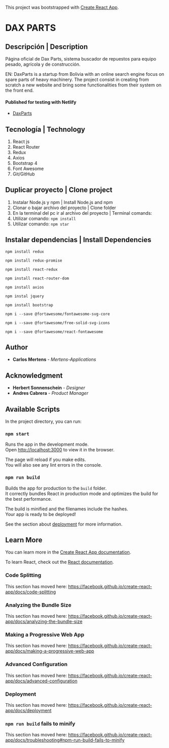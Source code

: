 This project was bootstrapped with [Create React App](https://github.com/facebook/create-react-app).

# DAX PARTS

## Descripción | Description

Página oficial de Dax Parts, sistema buscador de repuestos para equipo pesado, agrícola y de construcción.

EN:
DaxParts is a startup from Bolivia with an online search engine focus on spare parts of heavy machinery.
The project consist in creating from scratch a new website and bring some functionalities from their system on the front end.

#### Published for testing with Netlify

- [DaxParts](https://dax-test.netlify.app/)

## Tecnología | Technology

1. React js
2. React Router
3. Redux
4. Axios
5. Bootstrap 4
6. Font Awesome
7. Git/GitHub

## Duplicar proyecto | Clone project

1. Instalar Node.js y npm | Install Node.js and npm
2. Clonar o bajar archivo del proyecto | Clone folder
3. En la terminal del pc ir al archivo del proyecto | Terminal comands:
4. Utilizar comando: `npm install`
5. Utilizar comando: `npm star`

## Instalar dependencias | Install Dependencies

`npm install redux`

`npm install redux-promise`

`npm install react-redux`

`npm install react-router-dom`

`npm install axios`

`npm instal jquery`

`npm install bootstrap`

`npm i --save @fortawesome/fontawesome-svg-core`

`npm i --save @fortawesome/free-solid-svg-icons`

`npm i --save @fortawesome/react-fontawesome`

## Author

- **Carlos Mertens** - _Mertens-Applications_

## Acknowledgment

- **Herbert Sonnenschein** - _Designer_
- **Andres Cabrera** - _Product Manager_

## Available Scripts

In the project directory, you can run:

### `npm start`

Runs the app in the development mode.<br />
Open [http://localhost:3000](http://localhost:3000) to view it in the browser.

The page will reload if you make edits.<br />
You will also see any lint errors in the console.


### `npm run build`

Builds the app for production to the `build` folder.<br />
It correctly bundles React in production mode and optimizes the build for the best performance.

The build is minified and the filenames include the hashes.<br />
Your app is ready to be deployed!

See the section about [deployment](https://facebook.github.io/create-react-app/docs/deployment) for more information.


## Learn More

You can learn more in the [Create React App documentation](https://facebook.github.io/create-react-app/docs/getting-started).

To learn React, check out the [React documentation](https://reactjs.org/).

### Code Splitting

This section has moved here: https://facebook.github.io/create-react-app/docs/code-splitting

### Analyzing the Bundle Size

This section has moved here: https://facebook.github.io/create-react-app/docs/analyzing-the-bundle-size

### Making a Progressive Web App

This section has moved here: https://facebook.github.io/create-react-app/docs/making-a-progressive-web-app

### Advanced Configuration

This section has moved here: https://facebook.github.io/create-react-app/docs/advanced-configuration

### Deployment

This section has moved here: https://facebook.github.io/create-react-app/docs/deployment

### `npm run build` fails to minify

This section has moved here: https://facebook.github.io/create-react-app/docs/troubleshooting#npm-run-build-fails-to-minify
